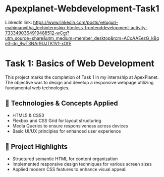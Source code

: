 # Apexplanet-Webdevelopment-Task1
LinkedIn link: https://www.linkedin.com/posts/yeluguri-mahimanvitha_techinternship-htmlcss-frontenddevelopment-activity-7333490364919488512-wCgt?utm_source=share&utm_medium=member_desktop&rcm=ACoAAEezG_kBqe3-dq_8wT3NAr9UJTK1V1-xOfE


# Task 1: Basics of Web Development

This project marks the completion of Task 1 in my internship at ApexPlanet. The objective was to design and develop a responsive webpage utilizing fundamental web technologies.

## 🔧 Technologies & Concepts Applied

* HTML5 & CSS3
* Flexbox and CSS Grid for layout structuring
* Media Queries to ensure responsiveness across devices
* Basic UI/UX principles for enhanced user experience

## 📌 Project Highlights

* Structured semantic HTML for content organization
* Implemented responsive design techniques for various screen sizes
* Applied modern CSS features to enhance visual appeal.
